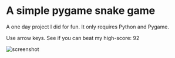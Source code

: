 # A simple pygame snake game
A one day project I did for fun.
It only requires Python and Pygame.

Use arrow keys. See if you can beat my high-score: 92

![screenshot][scrsht]

[scrsht]: https://cloud.githubusercontent.com/assets/22744066/26530259/d9081b0a-43d1-11e7-895d-9e8ad0db148f.png "Screenshot"
